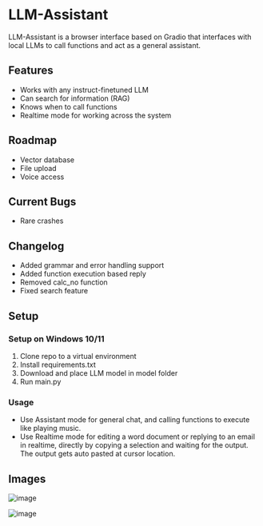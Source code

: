 # LLM-Assistant
LLM-Assistant is a browser interface based on Gradio that interfaces with local LLMs to call functions and act as a general assistant.

## Features
* Works with any instruct-finetuned LLM
* Can search for information (RAG)
* Knows when to call functions
* Realtime mode for working across the system

## Roadmap
* Vector database
* File upload
* Voice access

## Current Bugs
* Rare crashes

## Changelog
* Added grammar and error handling support
* Added function execution based reply
* Removed calc_no function
* Fixed search feature

## Setup
### Setup on Windows 10/11
1. Clone repo to a virtual environment
2. Install requirements.txt
3. Download and place LLM model in model folder
4. Run main.py

### Usage
* Use Assistant mode for general chat, and calling functions to execute like playing music.
* Use Realtime mode for editing a word document or replying to an email in realtime, directly by copying a selection and waiting for the output.
The output gets auto pasted at cursor location.

## Images
![image](https://github.com/Rivridis/LLM-Assistant/assets/97879757/5f7b5ada-119a-4d5f-9eff-75a4360ab3cc)

![image](https://github.com/Rivridis/LLM-Assistant/assets/97879757/2897b287-95b7-4a24-9979-1abe2325013d)



